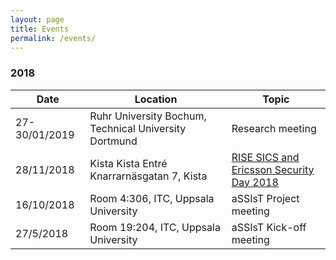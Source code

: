 ```yaml
---
layout: page
title: Events
permalink: /events/
---
```


### 2018

| Date          | Location                                   | Topic                                                        |
|-----------|--------------------------------------------|--------------------------------------------------------------|
|27-30/01/2019 | Ruhr University Bochum, Technical University Dortmund | Research meeting    |
|28/11/2018    | Kista Kista Entré Knarrarnäsgatan 7, Kista            | [RISE SICS and Ericsson Security Day 2018][RISESECDAY2018]   |
|16/10/2018    | Room 4:306, ITC, Uppsala University                   |  aSSIsT Project meeting |
|27/5/2018     | Room 19:204, ITC, Uppsala University                  |  aSSIsT Kick-off meeting |

[RISESECDAY2018]: https://www.sics.se/events/rise-sics-and-ericsson-security-day-2018
